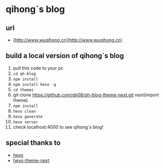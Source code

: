# qihong`s blog

## url
- [http://www.wuqihong.cn](http://www.wuqihong.cn)

## build a local version of qihong`s blog
1. pull this code to your pc
2. ```cd qh-blog```
3. ```npm install```
4. ```npm install hexo -g```
5. ```cd themes```
6. git clone https://github.com/qh08/qh-blog-theme-next.git next(import theme)
7. ```npm install```
8. ```hexo clean```
9. ```hexo generate```
10. ```hexo server```
11. check localhost:4000 to see qihong`s blog!

## special thanks to
- [hexo](https://hexo.io/)
- [hexo-theme-next](https://github.com/iissnan/hexo-theme-next)

